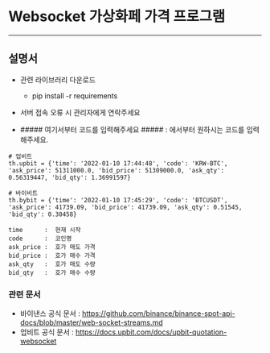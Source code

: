 # Websocket 가상화페 가격 프로그램
_______

## 설명서
- 관련 라이브러리 다운로드

   - pip install -r requirements
- 서버 접속 오류 시 관리자에게 연락주세요
- \##### 여기서부터 코드를 입력해주세요 \##### : 에서부터 원하시는 코드를 입력해주세요. 

```
# 업비트
th.upbit = {'time': '2022-01-10 17:44:48', 'code': 'KRW-BTC', 'ask_price': 51311000.0, 'bid_price': 51309000.0, 'ask_qty': 0.56319447, 'bid_qty': 1.36991597}

# 바이비트
th.bybit = {'time': '2022-01-10 17:45:29', 'code': 'BTCUSDT', 'ask_price': 41739.09, 'bid_price': 41739.09, 'ask_qty': 0.51545, 'bid_qty': 0.30458}

time      :  현재 시작 
code      :  코인명
ask_price :  호가 매도 가격
bid_price :  호가 매수 가격
ask_qty   :  호가 매도 수량
bid_qty   :  호가 매수 수량

```


### 관련 문서
- 바이낸스 공식 문서 :  https://github.com/binance/binance-spot-api-docs/blob/master/web-socket-streams.md
- 업비트 공식 문서 :  https://docs.upbit.com/docs/upbit-quotation-websocket